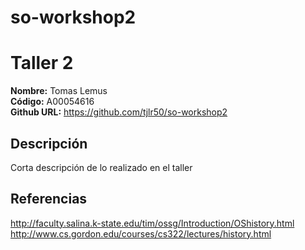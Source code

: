 # so-workshop2
# Taller 2

**Nombre:** Tomas Lemus  
**Código:** A00054616  
**Github URL:** https://github.com/tjlr50/so-workshop2

## Descripción

Corta descripción de lo realizado en el taller

## Referencias

http://faculty.salina.k-state.edu/tim/ossg/Introduction/OShistory.html  
http://www.cs.gordon.edu/courses/cs322/lectures/history.html
